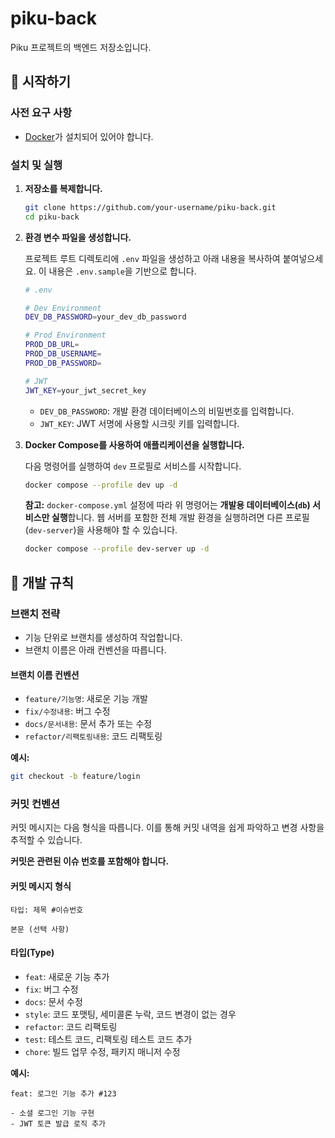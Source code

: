 # piku-back

Piku 프로젝트의 백엔드 저장소입니다.

## 🚀 시작하기

### 사전 요구 사항

- [Docker](https://www.docker.com/get-started)가 설치되어 있어야 합니다.

### 설치 및 실행

1.  **저장소를 복제합니다.**

    ```bash
    git clone https://github.com/your-username/piku-back.git
    cd piku-back
    ```

2.  **환경 변수 파일을 생성합니다.**

    프로젝트 루트 디렉토리에 `.env` 파일을 생성하고 아래 내용을 복사하여 붙여넣으세요. 이 내용은 `.env.sample`을 기반으로 합니다.

    ```bash
    # .env

    # Dev Environment
    DEV_DB_PASSWORD=your_dev_db_password

    # Prod Environment
    PROD_DB_URL=
    PROD_DB_USERNAME=
    PROD_DB_PASSWORD=

    # JWT
    JWT_KEY=your_jwt_secret_key
    ```

    - `DEV_DB_PASSWORD`: 개발 환경 데이터베이스의 비밀번호를 입력합니다.
    - `JWT_KEY`: JWT 서명에 사용할 시크릿 키를 입력합니다.

3.  **Docker Compose를 사용하여 애플리케이션을 실행합니다.**

    다음 명령어를 실행하여 `dev` 프로필로 서비스를 시작합니다.

    ```bash
    docker compose --profile dev up -d
    ```

    **참고:** `docker-compose.yml` 설정에 따라 위 명령어는 **개발용 데이터베이스(`db`) 서비스만 실행**합니다. 웹 서버를 포함한 전체 개발 환경을 실행하려면 다른 프로필(`dev-server`)을 사용해야 할 수 있습니다.

    ```bash
    docker compose --profile dev-server up -d
    ```

## 🌱 개발 규칙

### 브랜치 전략

- 기능 단위로 브랜치를 생성하여 작업합니다.
- 브랜치 이름은 아래 컨벤션을 따릅니다.

#### 브랜치 이름 컨벤션

- `feature/기능명`: 새로운 기능 개발
- `fix/수정내용`: 버그 수정
- `docs/문서내용`: 문서 추가 또는 수정
- `refactor/리팩토링내용`: 코드 리팩토링

**예시:**

```bash
git checkout -b feature/login
```

### 커밋 컨벤션

커밋 메시지는 다음 형식을 따릅니다. 이를 통해 커밋 내역을 쉽게 파악하고 변경 사항을 추적할 수 있습니다.

**커밋은 관련된 이슈 번호를 포함해야 합니다.**

#### 커밋 메시지 형식

```
타입: 제목 #이슈번호

본문 (선택 사항)
```

#### 타입(Type)

- `feat`: 새로운 기능 추가
- `fix`: 버그 수정
- `docs`: 문서 수정
- `style`: 코드 포맷팅, 세미콜론 누락, 코드 변경이 없는 경우
- `refactor`: 코드 리팩토링
- `test`: 테스트 코드, 리팩토링 테스트 코드 추가
- `chore`: 빌드 업무 수정, 패키지 매니저 수정

**예시:**

```
feat: 로그인 기능 추가 #123

- 소셜 로그인 기능 구현
- JWT 토큰 발급 로직 추가
``` 